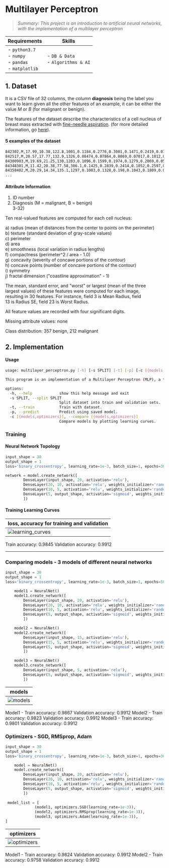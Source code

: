 
#  Multilayer Perceptron 
>*_Summary: This project is an introduction to artificial neural networks, with the implementation of a multilayer perceptron_*

| Requirements | Skills |
|--------------|--------|
| - `python3.7`<br> - `numpy`<br> - `pandas`<br> - `matplotlib`<br>  | - `DB & Data`<br> - `Algorithms & AI` |


## 1. Dataset

It is a CSV file of 32 columns, the column **diagnosis** being the label you want to learn given all the other features of an example, it can be either the value $M$ or $B$ (for malignant or benign). 

The features of the dataset describe the characteristics of a cell nucleus of breast mass extracted with [fine-needle aspiration](https://en.wikipedia.org/wiki/Fine-needle_aspiration). (for more detailed information, go [here](https://archive.ics.uci.edu/ml/machine-learning-databases/breast-cancer-wisconsin/wdbc.names)).

#### 5 examples of the dataset
```bash
842302,M,17.99,10.38,122.8,1001,0.1184,0.2776,0.3001,0.1471,0.2419,0.07871,1.095,0.9053,8.589,153.4,0.006399,0.04904,0.05373,0.01587,0.03003,0.006193,25.38,17.33,184.6,2019,0.1622,0.6656,0.7119,0.2654,0.4601,0.1189
842517,M,20.57,17.77,132.9,1326,0.08474,0.07864,0.0869,0.07017,0.1812,0.05667,0.5435,0.7339,3.398,74.08,0.005225,0.01308,0.0186,0.0134,0.01389,0.003532,24.99,23.41,158.8,1956,0.1238,0.1866,0.2416,0.186,0.275,0.08902
84300903,M,19.69,21.25,130,1203,0.1096,0.1599,0.1974,0.1279,0.2069,0.05999,0.7456,0.7869,4.585,94.03,0.00615,0.04006,0.03832,0.02058,0.0225,0.004571,23.57,25.53,152.5,1709,0.1444,0.4245,0.4504,0.243,0.3613,0.08758
84348301,M,11.42,20.38,77.58,386.1,0.1425,0.2839,0.2414,0.1052,0.2597,0.09744,0.4956,1.156,3.445,27.23,0.00911,0.07458,0.05661,0.01867,0.05963,0.009208,14.91,26.5,98.87,567.7,0.2098,0.8663,0.6869,0.2575,0.6638,0.173
84358402,M,20.29,14.34,135.1,1297,0.1003,0.1328,0.198,0.1043,0.1809,0.05883,0.7572,0.7813,5.438,94.44,0.01149,0.02461,0.05688,0.01885,0.01756,0.005115,22.54,16.67,152.2,1575,0.1374,0.205,0.4,0.1625,0.2364,0.07678
...
```

#### Attribute Information

1) ID number  
2) Diagnosis (M = malignant, B = benign)  
3-32)

Ten real-valued features are computed for each cell nucleus:

a) radius (mean of distances from the center to points on the perimeter)  
b) texture (standard deviation of gray-scale values)  
c) perimeter  
d) area  
e) smoothness (local variation in radius lengths)  
f) compactness (perimeter^2 / area - 1.0)  
g) concavity (severity of concave portions of the contour)  
h) concave points (number of concave portions of the contour)  
i) symmetry  
j) fractal dimension ("coastline approximation" - 1)

The mean, standard error, and "worst" or largest (mean of the three  
largest values) of these features were computed for each image,  
resulting in 30 features. For instance, field 3 is Mean Radius, field  
13 is Radius SE, field 23 is Worst Radius.

All feature values are recorded with four significant digits.

Missing attribute values: none

Class distribution: 357 benign, 212 malignant


## 2. Implementation

#### Usage
``` bash
usage: multilayer_perceptron.py [-h] [-s SPLIT] [-t] [-p] [-c [{models,optimizers}]]

This program is an implementation of a Multilayer Perceptron (MLP), a type of artificial neural network designed for tasks such as classification, regression, and pattern recognition.

options:
  -h, --help            show this help message and exit
  -s SPLIT, --split SPLIT
                        Split dataset into train and validation sets.
  -t, --train           Train with dataset.
  -p, --predict         Predict using saved model.
  -c [{models,optimizers}], --compare [{models,optimizers}]
                        Compare models by plotting learning curves.
```
### Training 

#### Neural Network Topology
``` python
input_shape = 30
output_shape = 1
loss='binary_crossentropy', learning_rate=1e-3, batch_size=1, epochs=30

network = model.create_network([
        DenseLayer(input_shape, 20, activation='relu'),
        DenseLayer(20, 10, activation='relu', weights_initializer='random'),
        DenseLayer(10, 5, activation='relu', weights_initializer='random'),
        DenseLayer(5, output_shape, activation='sigmoid', weights_initializer='random')
        ])
```
#### Training Learning Curves

| loss, accuracy for training and validation|
|---------------------------------------------|
|![learning_curves](https://github.com/jmcheon/multilayer_perceptron/assets/40683323/36faa30e-57ea-4043-80f6-b66ad092fe1e)|
Train accuracy: 0.9845 Validation accuracy: 0.9912

---
### Comparing models - 3 models of different neural networks

``` python
input_shape = 30
output_shape = 1
loss='binary_crossentropy', learning_rate=1e-3, batch_size=1, epochs=50

    model1 = NeuralNet()
    model1.create_network([
        DenseLayer(input_shape, 20, activation='relu'),
        DenseLayer(20, 10, activation='relu', weights_initializer='random'),
        DenseLayer(10, 5, activation='relu', weights_initializer='random'),
        DenseLayer(5, output_shape, activation='sigmoid', weights_initializer='random')
        ])

    model2 = NeuralNet()
    model2.create_network([
        DenseLayer(input_shape, 15, activation='relu'),
        DenseLayer(15, 5, activation='relu', weights_initializer='random'),
        DenseLayer(5, output_shape, activation='sigmoid', weights_initializer='random')
        ])

    model3 = NeuralNet()
    model3.create_network([
        DenseLayer(input_shape, 5, activation='relu'),
        DenseLayer(5, output_shape, activation='sigmoid', weights_initializer='random')
        ])
```


| models |
|---------------------------------------------|
|![models](https://github.com/jmcheon/multilayer_perceptron/assets/40683323/71250a5d-7f3a-44fa-95a4-d04f2b450d14)|
Model1 - Train accuracy: 0.9867 Validation accuracy: 0.9912
Model2 - Train accuracy: 0.9823 Validation accuracy: 0.9912
Model3 - Train accuracy: 0.9801 Validation accuracy: 0.9912
### Optimizers - SGD, RMSprop, Adam
``` python
input_shape = 30
output_shape = 1
loss='binary_crossentropy', learning_rate=1e-3, batch_size=1, epochs=30

    model = NeuralNet()
    model.create_network([
        DenseLayer(input_shape, 20, activation='relu'),
        DenseLayer(20, 10, activation='relu', weights_initializer='random'),
        DenseLayer(10, 5, activation='relu', weights_initializer='random'),
        DenseLayer(5, output_shape, activation='sigmoid', weights_initializer='random')
        ])
        
 model_list = [                                                                                         
             (model1, optimizers.SGD(learning_rate=1e-3)),                                                  
             (model2, optimizers.RMSprop(learning_rate=1e-3)),                                              
             (model3, optimizers.Adam(learning_rate=1e-3)),                                                 
] 
```

| optimizers |
|---------------------------------------------|
|![optimizers](https://github.com/jmcheon/multilayer_perceptron/assets/40683323/c1a78d9d-1e9f-431a-b560-ee880e751350)|
Model1 - Train accuracy: 0.9824 Validation accuracy: 0.9912
Model2 - Train accuracy: 0.9758 Validation accuracy: 0.9912
